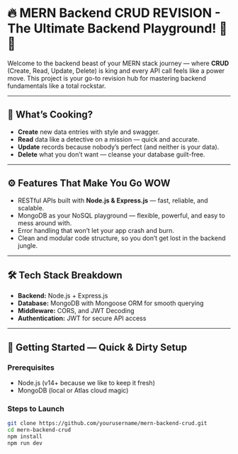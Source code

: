 # 🔥 MERN Backend CRUD REVISION - The Ultimate Backend Playground! 🚀💥

Welcome to the backend beast of your MERN stack journey — where **CRUD** (Create, Read, Update, Delete) is king and every API call feels like a power move. This project is your go-to revision hub for mastering backend fundamentals like a total rockstar.  

---

## 🎯 What’s Cooking?  

- **Create** new data entries with style and swagger.  
- **Read** data like a detective on a mission — quick and accurate.  
- **Update** records because nobody’s perfect (and neither is your data).  
- **Delete** what you don’t want — cleanse your database guilt-free.

---

## ⚙️ Features That Make You Go WOW  

- RESTful APIs built with **Node.js & Express.js** — fast, reliable, and scalable.  
- MongoDB as your NoSQL playground — flexible, powerful, and easy to mess around with.  
- Error handling that won’t let your app crash and burn.  
- Clean and modular code structure, so you don’t get lost in the backend jungle.  

---

## 🛠️ Tech Stack Breakdown  

- **Backend:** Node.js + Express.js  
- **Database:** MongoDB with Mongoose ORM for smooth querying  
- **Middleware:** CORS, and JWT Decoding 
- **Authentication:** JWT for secure API access  

---

## 🚀 Getting Started — Quick & Dirty Setup  

### Prerequisites  
- Node.js (v14+ because we like to keep it fresh)  
- MongoDB (local or Atlas cloud magic)  

### Steps to Launch  
```bash
git clone https://github.com/yourusername/mern-backend-crud.git
cd mern-backend-crud
npm install
npm run dev
